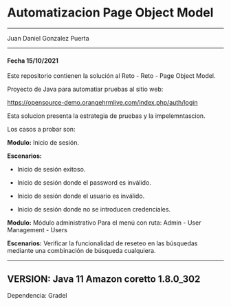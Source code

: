 # Automatizacion Page Object Model

---------------------
Juan Daniel Gonzalez Puerta

--------------------------
#### Fecha 15/10/2021

Este repositorio contienen la solución al Reto - Reto - Page Object Model.

Proyecto de Java para automatiar pruebas al sitio web: 

https://opensource-demo.orangehrmlive.com/index.php/auth/login

Esta solucion presenta la estrategia de pruebas y la impelemntascion.

Los casos a probar son:

**Modulo:** Inicio de sesión.

**Escenarios:** 
- Inicio de sesión exitoso.

- Inicio  de sesión donde el password es inválido.

- Inicio  de sesión donde el usuario es inválido.

- Inicio  de sesión donde no se introducen credenciales.


**Modulo:**  Módulo administrativo Para el menú con ruta: Admin - User Management - Users

**Escenarios:**   Verificar la funcionalidad de reseteo en las búsquedas mediante una combinación de búsqueda cualquiera.


----------------------------------------
VERSION: Java 11 Amazon coretto 1.8.0_302
----------------------------------------
Dependencia: Gradel
